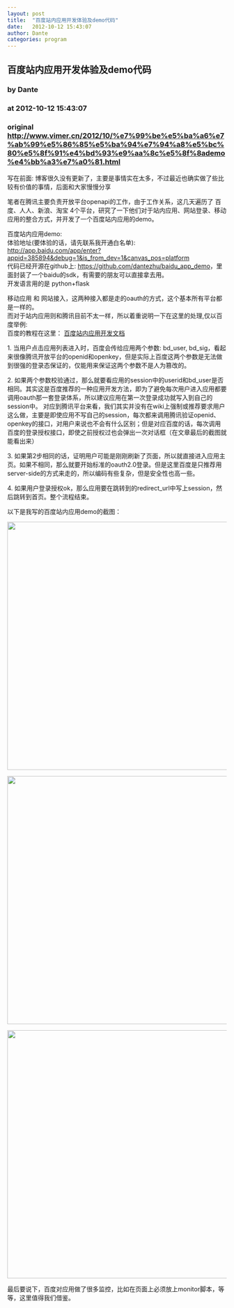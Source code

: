 ```yaml
---
layout: post
title:  "百度站内应用开发体验及demo代码"
date:   2012-10-12 15:43:07
author: Dante
categories: program
---
```


## 百度站内应用开发体验及demo代码
### by Dante
### at 2012-10-12 15:43:07
### original <http://www.vimer.cn/2012/10/%e7%99%be%e5%ba%a6%e7%ab%99%e5%86%85%e5%ba%94%e7%94%a8%e5%bc%80%e5%8f%91%e4%bd%93%e9%aa%8c%e5%8f%8ademo%e4%bb%a3%e7%a0%81.html>

<p>写在前面: 博客很久没有更新了，主要是事情实在太多，不过最近也确实做了些比较有价值的事情，后面和大家慢慢分享</p>
<p>笔者在腾讯主要负责开放平台openapi的工作，由于工作关系，这几天遍历了 百度、人人、新浪、淘宝 4个平台，研究了一下他们对于站内应用、网站登录、移动应用的整合方式，并开发了一个百度站内应用的demo。</p>
<p>百度站内应用demo:<br>
    体验地址(要体验的话，请先联系我开通白名单):<br>
        <a href="http://app.baidu.com/app/enter?appid=385894&amp;debug=1&amp;is_from_dev=1&amp;canvas_pos=platform">http://app.baidu.com/app/enter?appid=385894&amp;debug=1&amp;is_from_dev=1&amp;canvas_pos=platform</a><br>
    代码已经开源在github上: <a href="https://github.com/dantezhu/baidu_app_demo">https://github.com/dantezhu/baidu_app_demo</a>，里面封装了一个baidu的sdk，有需要的朋友可以直接拿去用。<br>
    开发语言用的是 python+flask</p>
<p>移动应用 和 网站接入，这两种接入都是走的oauth的方式，这个基本所有平台都是一样的。<br>
而对于站内应用则和腾讯目前不太一样，所以着重说明一下在这里的处理,仅以百度举例:<br>
百度的教程在这里： <a href="http://developer.baidu.com/wiki/index.php?title=%E5%B8%AE%E5%8A%A9%E6%96%87%E6%A1%A3%E9%A6%96%E9%A1%B5/web%E5%BA%94%E7%94%A8%E6%8E%A5%E5%85%A5/%E7%94%A8%E6%88%B7%E8%B4%A6%E6%88%B7%E6%8E%A5%E5%85%A5">百度站内应用开发文档</a></p>
<p>1. 当用户点击应用列表进入时，百度会传给应用两个参数: bd_user, bd_sig，看起来很像腾讯开放平台的openid和openkey，但是实际上百度这两个参数是无法做到很强的登录态保证的，仅能用来保证这两个参数不是人为篡改的。</p>
<p>2. 如果两个参数校验通过，那么就要看应用的session中的userid和bd_user是否相同。其实这是百度推荐的一种应用开发方法，即为了避免每次用户进入应用都要调用oauth那一套登录体系，所以建议应用在第一次登录成功就写入到自己的session中。 对应到腾讯平台来看，我们其实并没有在wiki上强制或推荐要求用户这么做，主要是即使应用不写自己的session，每次都来调用腾讯验证openid、openkey的接口，对用户来说也不会有什么区别；但是对应百度的话，每次调用百度的登录授权接口，即使之前授权过也会弹出一次对话框（在文章最后的截图就能看出来）</p>
<p>3. 如果第2步相同的话，证明用户可能是刚刚刷新了页面，所以就直接进入应用主页。如果不相同，那么就要开始标准的oauth2.0登录。但是这里百度是只推荐用 server-side的方式来走的，所以编码有些复杂，但是安全性也高一些。</p>
<p>4. 如果用户登录授权ok，那么应用要在跳转到的redirect_url中写上session，然后跳转到首页。整个流程结束。</p>
<p>以下是我写的百度站内应用demo的截图：</p>
<p><a href="http://www.vimer.cn/wp-content/uploads/2012/10/%E6%8E%88%E6%9D%83%E9%A1%B5.png"><img src="http://www.vimer.cn/wp-content/uploads/2012/10/%E6%8E%88%E6%9D%83%E9%A1%B5.png" style="border:0px;width:570px"></a></p>
<p><a href="http://www.vimer.cn/wp-content/uploads/2012/10/%E7%99%BB%E5%BD%95%E6%88%90%E5%8A%9F%EF%BC%8C%E9%A9%AC%E4%B8%8A%E5%B0%B1%E8%A6%81%E8%B7%B3%E8%BD%AC%E5%88%B0%E9%A6%96%E9%A1%B5.png"><img src="http://www.vimer.cn/wp-content/uploads/2012/10/%E7%99%BB%E5%BD%95%E6%88%90%E5%8A%9F%EF%BC%8C%E9%A9%AC%E4%B8%8A%E5%B0%B1%E8%A6%81%E8%B7%B3%E8%BD%AC%E5%88%B0%E9%A6%96%E9%A1%B5.png" style="border:0px;width:570px"></a></p>
<p><a href="http://www.vimer.cn/wp-content/uploads/2012/10/%E9%A6%96%E9%A1%B5.png"><img src="http://www.vimer.cn/wp-content/uploads/2012/10/%E9%A6%96%E9%A1%B5.png" style="border:0px;width:570px"></a></p>
<p>最后要说下，百度对应用做了很多监控，比如在页面上必须放上monitor脚本，等等，这里值得我们借鉴。</p><img src="http://www1.feedsky.com/t1/725925742/vimer/feedsky/s.gif?r=http://www.vimer.cn/2012/10/%e7%99%be%e5%ba%a6%e7%ab%99%e5%86%85%e5%ba%94%e7%94%a8%e5%bc%80%e5%8f%91%e4%bd%93%e9%aa%8c%e5%8f%8ademo%e4%bb%a3%e7%a0%81.html" border="0" height="0" width="0">